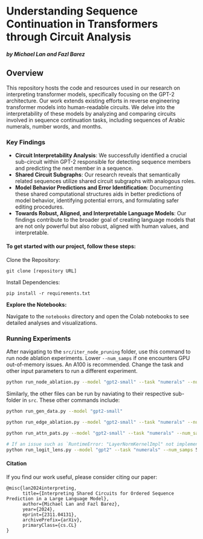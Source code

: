 # Understanding Sequence Continuation in Transformers through Circuit Analysis 
##### by Michael Lan and Fazl Barez

## Overview

This repository hosts the code and resources used in our research on interpreting transformer models, specifically focusing on the GPT-2 architecture. Our work extends existing efforts in reverse engineering transformer models into human-readable circuits. We delve into the interpretability of these models by analyzing and comparing circuits involved in sequence continuation tasks, including sequences of Arabic numerals, number words, and months.

### Key Findings

- **Circuit Interpretability Analysis**: We successfully identified a crucial sub-circuit within GPT-2 responsible for detecting sequence members and predicting the next member in a sequence.
- **Shared Circuit Subgraphs**: Our research reveals that semantically related sequences utilize shared circuit subgraphs with analogous roles.
- **Model Behavior Predictions and Error Identification**: Documenting these shared computational structures aids in better predictions of model behavior, identifying potential errors, and formulating safer editing procedures.
- **Towards Robust, Aligned, and Interpretable Language Models**: Our findings contribute to the broader goal of creating language models that are not only powerful but also robust, aligned with human values, and interpretable.


#### To get started with our project, follow these steps:

Clone the Repository: 

`` git clone [repository URL] ``

Install Dependencies:

`` pip install -r requirements.txt ``

**Explore the Notebooks:**

Navigate to the ``notebooks`` directory and open the Colab notebooks to see detailed analyses and visualizations.

### Running Experiments

After navigating to the `src/iter_node_pruning` folder, use this command to run node ablation experiments. Lower `--num_samps` if one encounters GPU out-of-memory issues. An A100 is recommended. Change the task and other input parameters to run a different experiment.

```bash
python run_node_ablation.py --model "gpt2-small" --task "numerals" --num_samps 512 --threshold 20 --one_iter
```

Similarly, the other files can be run by naviating to their respective sub-folder in `src`. These other commands include:

```bash
python run_gen_data.py --model "gpt2-small" 

python run_edge_ablation.py --model "gpt2-small" --task "numerals" --num_samps 512 --threshold 0.8

python run_attn_pats.py --model "gpt2-small" --task "numerals" --num_samps 128 

# If an issue such as `RuntimeError: "LayerNormKernelImpl" not implemented for 'Half'`, it could be due to the GPU not being powerful enough.
python run_logit_lens.py --model "gpt2" --task "numerals" --num_samps 512
```

#### Citation
If you find our work useful, please consider citing our paper:

```
@misc{lan2024interpreting,
      title={Interpreting Shared Circuits for Ordered Sequence Prediction in a Large Language Model}, 
      author={Michael Lan and Fazl Barez},
      year={2024},
      eprint={2311.04131},
      archivePrefix={arXiv},
      primaryClass={cs.CL}
}
```
